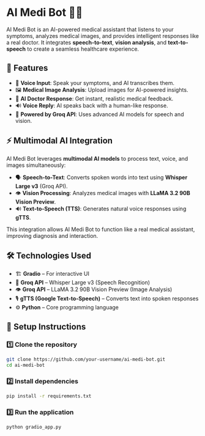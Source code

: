 # AI Medi Bot 🤖🏥  

AI Medi Bot is an AI-powered medical assistant that listens to your symptoms, analyzes medical images, and provides intelligent responses like a real doctor. It integrates **speech-to-text**, **vision analysis**, and **text-to-speech** to create a seamless healthcare experience.

## 🚀 Features  
- 🎤 **Voice Input**: Speak your symptoms, and AI transcribes them.  
- 🖼 **Medical Image Analysis**: Upload images for AI-powered insights.  
- 💬 **AI Doctor Response**: Get instant, realistic medical feedback.  
- 🔊 **Voice Reply**: AI speaks back with a human-like response.  
- 🧠 **Powered by Groq API**: Uses advanced AI models for speech and vision.  

## ⚡ Multimodal AI Integration  
AI Medi Bot leverages **multimodal AI models** to process text, voice, and images simultaneously:  
- 🗣 **Speech-to-Text**: Converts spoken words into text using **Whisper Large v3** (Groq API).  
- 👁 **Vision Processing**: Analyzes medical images with **LLaMA 3.2 90B Vision Preview**.  
- 🔊 **Text-to-Speech (TTS)**: Generates natural voice responses using **gTTS**.  

This integration allows AI Medi Bot to function like a real medical assistant, improving diagnosis and interaction.  

## 🛠 Technologies Used  
- 🏗 **Gradio** – For interactive UI  
- 🧠 **Groq API** – Whisper Large v3 (Speech Recognition)  
- 👁 **Groq API** – LLaMA 3.2 90B Vision Preview (Image Analysis)  
- 🎙 **gTTS (Google Text-to-Speech)** – Converts text into spoken responses  
- ⚙️ **Python** – Core programming language  

## 📌 Setup Instructions  

### 1️⃣ Clone the repository 
```sh 
git clone https://github.com/your-username/ai-medi-bot.git
cd ai-medi-bot
```

### 2️⃣ Install dependencies
```sh
pip install -r requirements.txt
``` 

### 3️⃣ Run the application
```sh
python gradio_app.py
```